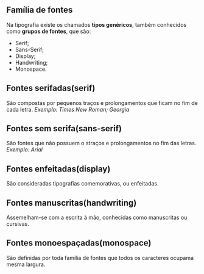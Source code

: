 ## Família de fontes
Na tipografia existe os chamados **tipos genéricos**, também conhecidos como **grupos de fontes**, que são:
- Serif;
- Sans-Serif;
- Display;
- Handwriting;
- Monospace.

## Fontes serifadas(serif)
São compostas por pequenos traços e prolongamentos que ficam no fim de cada letra.
*Exemplo: Times New Roman; Georgia*

## Fontes sem serifa(sans-serif)
São fontes que não possuem o straços e prolongamentos no fim das letras.
*Exemplo: Arial*

## Fontes enfeitadas(display)
São consideradas tipografias comemorativas, ou enfeitadas.

## Fontes manuscritas(handwriting)
Assemelham-se com a escrita à mão, conhecidas como manuscritas ou cursivas.

## Fontes monoespaçadas(monospace)
São definidas por toda família de fontes que todos os caracteres ocupama mesma largura.